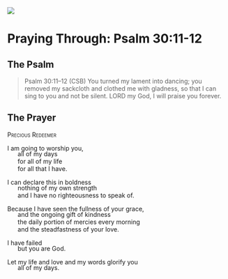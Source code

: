 <img class="intro-right" src="/images/art-paris-psalter.jpg">

<style>
  li {list-style-type: none;}
  p + ul {
    margin-top: -18px;
}
</style>

# Praying Through: Psalm 30:11-12

## The Psalm

>Psalm 30:11–12 (CSB)   You turned my lament into dancing; you removed my sackcloth and clothed me with gladness, so that I can sing to you and not be silent. LORD my God, I will praise you forever.

## The Prayer

<div style="font-variant: small-caps;">Precious Redeemer</div>

I am going to worship you,
* all of my days
* for all of my life
* for all that I have.

I can declare this in boldness
* nothing of my own strength
* and I have no righteousness to speak of.

Because I have seen the fullness of your grace,
* and the ongoing gift of kindness
* the daily portion of mercies every morning
* and the steadfastness of your love.

I have failed
* but you are God.

Let my life and love and my words glorify you
* all of my days.

